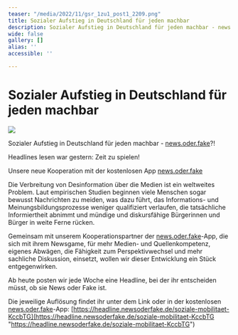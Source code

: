 ```yaml
---
teaser: "/media/2022/11/gsr_1zu1_post1_2209.png"
title: Sozialer Aufstieg in Deutschland für jeden machbar
description: Sozialer Aufstieg in Deutschland für jeden machbar - news.oder.fake?!
wide: false
gallery: []
alias: ''
accessible: ''

---
```

# Sozialer Aufstieg in Deutschland für jeden machbar

![](/media/2022/11/gsr_1zu1_post1_2209.png)

Sozialer Aufstieg in Deutschland für jeden machbar - [news.oder.fake](https://www.facebook.com/newsoderfake)?!

Headlines lesen war gestern: Zeit zu spielen!

Unsere neue Kooperation mit der kostenlosen App [news.oder.fake](https://www.facebook.com/newsoderfake)

Die Verbreitung von Desinformation über die Medien ist ein weltweites Problem. Laut empirischen Studien beginnen viele Menschen sogar bewusst Nachrichten zu meiden, was dazu führt, das Informations- und Meinungsbildungsprozesse weniger qualifiziert verlaufen, die tatsächliche Informiertheit abnimmt und mündige und diskursfähige Bürgerinnen und Bürger in weite Ferne rücken.

Gemeinsam mit unserem Kooperationspartner der [news.oder.fake](https://www.facebook.com/newsoderfake)-App, die sich mit ihrem Newsgame, für mehr Medien- und Quellenkompetenz, eigenes Abwägen, die Fähigkeit zum Perspektivwechsel und mehr sachliche Diskussion, einsetzt, wollen wir dieser Entwicklung ein Stück entgegenwirken.

Ab heute posten wir jede Woche eine Headline, bei der ihr entscheiden müsst, ob sie News oder Fake ist.

Die jeweilige Auflösung findet ihr unter dem Link oder in der kostenlosen [news.oder.fake](https://www.facebook.com/newsoderfake)-App: [https://headline.newsoderfake.de/soziale-mobilitaet-KccbTG](https://headline.newsoderfake.de/soziale-mobilitaet-KccbTG "https://headline.newsoderfake.de/soziale-mobilitaet-KccbTG")